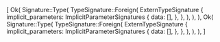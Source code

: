 [
    Ok(
        Signature::Type(
            TypeSignature::Foreign(
                ExternTypeSignature {
                    implicit_parameters: ImplicitParameterSignatures {
                        data: [],
                    },
                },
            ),
        ),
    ),
    Ok(
        Signature::Type(
            TypeSignature::Foreign(
                ExternTypeSignature {
                    implicit_parameters: ImplicitParameterSignatures {
                        data: [],
                    },
                },
            ),
        ),
    ),
]
